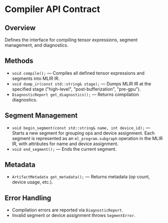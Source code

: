 # Compiler API Contract

## Overview
Defines the interface for compiling tensor expressions, segment management, and diagnostics.

## Methods
- `void compile();` — Compiles all defined tensor expressions and segments into MLIR IR.
- `void dump_ir(const std::string& stage);` — Dumps MLIR IR at the specified stage ("high-level", "post-bufferization", "pre-gpu").
- `DiagnosticReport get_diagnostics();` — Returns compilation diagnostics.

## Segment Management
- `void begin_segment(const std::string& name, int device_id);` — Starts a new segment for grouping ops and device assignment. Each segment is represented as an `ml_program.subgraph` operation in the MLIR IR, with attributes for name and device assignment.
- `void end_segment();` — Ends the current segment.

## Metadata
- `ArtifactMetadata get_metadata();` — Returns metadata (op count, device usage, etc.).

## Error Handling
- Compilation errors are reported via `DiagnosticReport`.
- Invalid segment or device assignment throws `SegmentError`.
